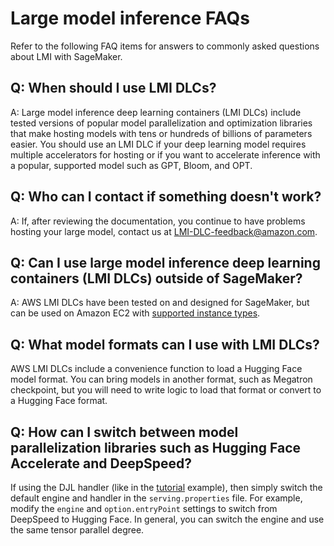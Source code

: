 # Large model inference FAQs<a name="realtime-endpoints-large-model-faqs"></a>

 Refer to the following FAQ items for answers to commonly asked questions about LMI with SageMaker\. 

## Q: When should I use LMI DLCs?<a name="realtime-endpoints-large-model-faqs-1"></a>

 A: Large model inference deep learning containers \(LMI DLCs\) include tested versions of popular model parallelization and optimization libraries that make hosting models with tens or hundreds of billions of parameters easier\. You should use an LMI DLC if your deep learning model requires multiple accelerators for hosting or if you want to accelerate inference with a popular, supported model such as GPT, Bloom, and OPT\. 

## Q: Who can I contact if something doesn't work?<a name="realtime-endpoints-large-model-faqs-2"></a>

 A: If, after reviewing the documentation, you continue to have problems hosting your large model, contact us at [LMI\-DLC\-feedback@amazon\.com](mailto:LMI-DLC-feedback@amazon.com)\. 

## Q: Can I use large model inference deep learning containers \(LMI DLCs\) outside of SageMaker?<a name="realtime-endpoints-large-model-faqs-3"></a>

 A: AWS LMI DLCs have been tested on and designed for SageMaker, but can be used on Amazon EC2 with [supported instance types](realtime-endpoints-large-model-dlc.md#realtime-endpoints-large-model-dlc-instance)\. 

## Q: What model formats can I use with LMI DLCs?<a name="realtime-endpoints-large-model-faqs-4"></a>

 AWS LMI DLCs include a convenience function to load a Hugging Face model format\. You can bring models in another format, such as Megatron checkpoint, but you will need to write logic to load that format or convert to a Hugging Face format\. 

## Q: How can I switch between model parallelization libraries such as Hugging Face Accelerate and DeepSpeed?<a name="realtime-endpoints-large-model-faqs-5"></a>

 If using the DJL handler \(like in the [tutorial](realtime-endpoints-large-model-tutorials-deepspeed-djl.md) example\), then simply switch the default engine and handler in the `serving.properties` file\. For example, modify the `engine` and `option.entryPoint` settings to switch from DeepSpeed to Hugging Face\. In general, you can switch the engine and use the same tensor parallel degree\. 
